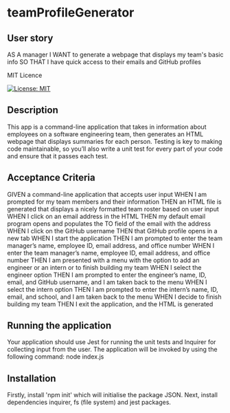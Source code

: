 # teamProfileGenerator

## User story

AS A manager
I WANT to generate a webpage that displays my team's basic info
SO THAT I have quick access to their emails and GitHub profiles

MIT Licence

[![License: MIT](https://img.shields.io/badge/License-MIT-yellow.svg)](https://opensource.org/licenses/MIT)

## Description

This app is a command-line application that takes in information about employees on a software engineering team, then generates an HTML webpage that displays summaries for each person. Testing is key to making code maintainable, so you’ll also write a unit test for every part of your code and ensure that it passes each test.

## Acceptance Criteria

GIVEN a command-line application that accepts user input
WHEN I am prompted for my team members and their information
THEN an HTML file is generated that displays a nicely formatted team roster based on user input
WHEN I click on an email address in the HTML
THEN my default email program opens and populates the TO field of the email with the address
WHEN I click on the GitHub username
THEN that GitHub profile opens in a new tab
WHEN I start the application
THEN I am prompted to enter the team manager’s name, employee ID, email address, and office number
WHEN I enter the team manager’s name, employee ID, email address, and office number
THEN I am presented with a menu with the option to add an engineer or an intern or to finish building my team
WHEN I select the engineer option
THEN I am prompted to enter the engineer’s name, ID, email, and GitHub username, and I am taken back to the menu
WHEN I select the intern option
THEN I am prompted to enter the intern’s name, ID, email, and school, and I am taken back to the menu
WHEN I decide to finish building my team
THEN I exit the application, and the HTML is generated

## Running the application

Your application should use Jest for running the unit tests and Inquirer for collecting input from the user. The application will be invoked by using the following command:
node index.js

## Installation

Firstly, install 'npm init' which will initialise the package JSON. Next, install dependencies inquirer, fs (file system) and jest packages.
